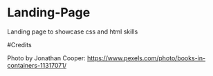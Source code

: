 # Landing-Page

Landing page to showcase css and html skills

#Credits

Photo by Jonathan Cooper: https://www.pexels.com/photo/books-in-containers-11317071/
